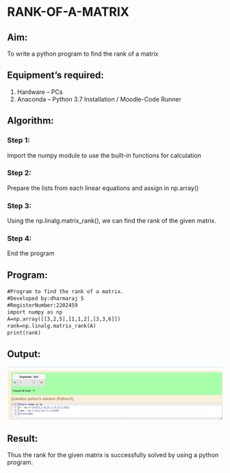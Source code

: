 # RANK-OF-A-MATRIX
## Aim:
To write a python program to find the rank of a matrix
## Equipment’s required:
1. 	Hardware – PCs
2. 	Anaconda – Python 3.7 Installation / Moodle-Code Runner
## Algorithm:
### Step 1:

Import the numpy module to use the built-in functions for calculation
### Step 2:

Prepare the lists from each linear equations and assign in np.array()
### Step 3:

Using the np.linalg.matrix_rank(), we can find the rank of the given matrix.
### Step 4:

End the program 
## Program:
```
#Program to find the rank of a matrix.
#Developed by:dharmaraj S
#RegisterNumber:2202459
import numpy as np
A=np.array([[3,2,5],[1,1,2],[3,3,6]])
rank=np.linalg.matrix_rank(A)
print(rank)

```
## Output:
![output](op.png)

## Result:
Thus the rank for the given matrix is successfully solved by  using a python program.

